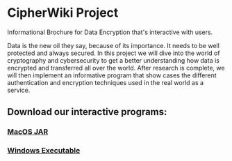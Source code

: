 # CipherWiki Project
Informational Brochure for Data Encryption that's interactive with users. 


Data is the new oil they say, because of its importance. It needs to be well protected and always secured. In this project we will dive into the world of cryptography and cybersecurity to get a better understanding how data is encrypted and transferred all over the world. After research is complete, we will then implement an informative program that show cases the different authentication and encryption techniques used in the real world as a service.  

## Download our interactive programs:

### [MacOS JAR](https://github.com/Ecuzi/CipherWiki_SeniorProject/releases/download/MacOS/CipherWiki.jar)
### [Windows Executable](https://github.com/Ecuzi/CipherWiki_SeniorProject/releases/download/Windows/CipherWiki.exe)
